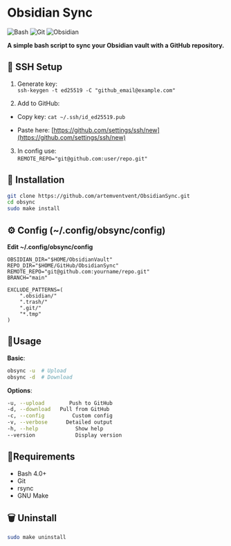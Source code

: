 # Obsidian Sync

![Bash](https://img.shields.io/badge/shell_script-%23121011.svg?style=for-the-badge&logo=gnu-bash&logoColor=white)
![Git](https://img.shields.io/badge/git-%23F05033.svg?style=for-the-badge&logo=git&logoColor=white)
![Obsidian](https://img.shields.io/badge/Obsidian-%23483699.svg?style=for-the-badge&logo=obsidian&logoColor=white)

**A simple bash script to sync your Obsidian vault with a GitHub repository.**

## 🔑 SSH Setup

1. Generate key:  
    `ssh-keygen -t ed25519 -C "github_email@example.com"`
    
2. Add to GitHub:
    
- Copy key: `cat ~/.ssh/id_ed25519.pub`
	
- Paste here: [https://github.com/settings/ssh/new](https://github.com/settings/ssh/new)
    
3. In config use:  
    `REMOTE_REPO="git@github.com:user/repo.git"`
    

## 🚀 Installation
```bash
git clone https://github.com/artemventvent/ObsidianSync.git
cd obsync
sudo make install
```
## ⚙️ Config (~/.config/obsync/config)
**Edit ~/.config/obsync/config**
```
OBSIDIAN_DIR="$HOME/ObsidianVault"
REPO_DIR="$HOME/GitHub/ObsidianSync"
REMOTE_REPO="git@github.com:yourname/repo.git"
BRANCH="main"

EXCLUDE_PATTERNS=(
    ".obsidian/"
    ".trash/"
    ".git/"
    "*.tmp"
)
```
## 🔄Usage

**Basic**:
```bash
obsync -u  # Upload
obsync -d  # Download
```

**Options**:
```bash
-u, --upload        Push to GitHub
-d, --download   Pull from GitHub
-c, --config         Custom config
-v, --verbose      Detailed output
-h, --help            Show help
--version             Display version
```	

## 📄Requirements

- Bash 4.0+
- Git
- rsync
- GNU Make
## 🗑️ Uninstall

```bash
sudo make uninstall
```
